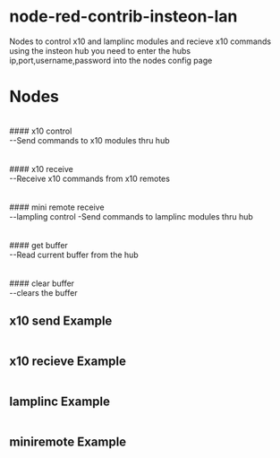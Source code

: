 # node-red-contrib-insteon-lan

Nodes to control x10 and lamplinc modules and recieve x10 commands using the insteon hub 
you need to enter the hubs ip,port,username,password into the nodes config page

# Nodes
<br/>
#### x10 control<br/>	
--Send commands to x10 modules thru hub <br/>
<br/>
<br/>
#### x10 receive<br/>
--Receive x10 commands from x10 remotes<br/>
<br/>
<br/>
#### mini remote receive<br/>	
--lampling control -Send commands to lamplinc modules thru hub<br/>
<br/>
<br/>
#### get buffer<br/>
--Read current buffer from the hub <br/>
<br/>
<br/>
#### clear buffer<br/>
--clears the buffer <br/>


## x10 send Example

```json

```

## x10 recieve Example

```json

```

## lamplinc Example

```json

```

## miniremote Example

```json

```
